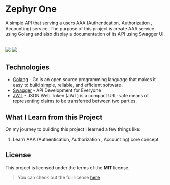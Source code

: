 # Zephyr One
A simple API that serving a users AAA (Authentication, Authorization , Accounting) service. The purpose of this project is create AAA service using Golang and also display a documentation of its API using Swagger UI. 

![](https://img.shields.io/badge/Version-1.0.0-informational?style=flat&logo=<LOGO_NAME>&logoColor=white&color=2bbc8a)
![](https://img.shields.io/badge/Build-Sucess-informational?style=flat&logo=<LOGO_NAME>&logoColor=white&color=2bbc8a)
---

## Technologies
* [Golang](https://golang.org/) - Go is an open source programming language that makes it easy to build simple, reliable, and efficient software.
* [Swagger](https://swagger.io/) - API Development
for Everyone
* [JWT](https://jwt.io/) - JSON Web Token (JWT) is a compact URL-safe means of representing claims to be transferred between two parties. 

## What I Learn from this Project 
On my journey to building this project I learned a few things like:

1. Learn AAA (Authentication, Authorization , Accounting) core concept

## License
This project is licensed under the terms of the **MIT** license.
>You can check out the full license [here](https://github.com/rasatmaja/zephyr-one/blob/main/LICENSE)   
